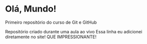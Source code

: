 # Olá, Mundo!
 Primeiro repositório do curso de Git e GitHub

 Repositório criado durante uma aula ao vivo
 Essa linha eu adicionei diretamente no site! QUE IMPRESSIONANTE!
